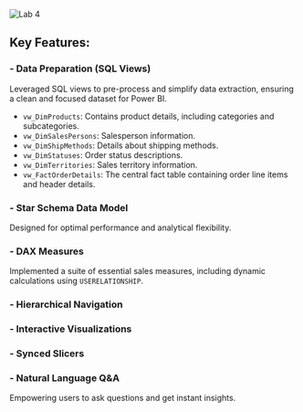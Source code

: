 ![Lab 4](https://github.com/user-attachments/assets/071b9a1e-8a26-43d6-9543-9b98d5ef71e3)

<h2>Key Features:</h2>

<h3>- Data Preparation (SQL Views)</h3>
<p>Leveraged SQL views to pre-process and simplify data extraction, ensuring a clean and focused dataset for Power BI.</p>
<ul>
  <li><code>vw_DimProducts</code>: Contains product details, including categories and subcategories.</li>
  <li><code>vw_DimSalesPersons</code>: Salesperson information.</li>
  <li><code>vw_DimShipMethods</code>: Details about shipping methods.</li>
  <li><code>vw_DimStatuses</code>: Order status descriptions.</li>
  <li><code>vw_DimTerritories</code>: Sales territory information.</li>
  <li><code>vw_FactOrderDetails</code>: The central fact table containing order line items and header details.</li>
</ul>

<h3>- Star Schema Data Model</h3>
<p>Designed for optimal performance and analytical flexibility.</p>

<h3>- DAX Measures</h3>
<p>Implemented a suite of essential sales measures, including dynamic calculations using <code>USERELATIONSHIP</code>.</p>

<h3>- Hierarchical Navigation</h3>

<h3>- Interactive Visualizations</h3>

<h3>- Synced Slicers</h3>

<h3>- Natural Language Q&A</h3>
<p>Empowering users to ask questions and get instant insights.</p>
